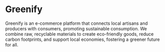 # Greenify
Greenify is an e-commerce platform that connects local artisans and producers with consumers, promoting sustainable consumption. We combine raw, recyclable materials to create eco-friendly goods, reduce carbon footprints, and support local economies, fostering a greener future for all.

